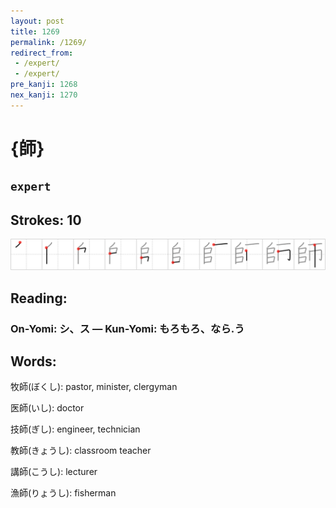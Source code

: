 ```yaml
---
layout: post
title: 1269
permalink: /1269/
redirect_from:
 - /expert/
 - /expert/
pre_kanji: 1268
nex_kanji: 1270
---
```


# {師}

## `expert`

## Strokes: 10

<div class="stroke"><img src="../images/E5B8AB.png" /></div>

## Reading:

### On-Yomi: シ、ス &mdash; Kun-Yomi: もろもろ、なら.う

## Words:

牧師(ぼくし): pastor, minister, clergyman

医師(いし): doctor

技師(ぎし): engineer, technician

教師(きょうし): classroom teacher

講師(こうし): lecturer

漁師(りょうし): fisherman
